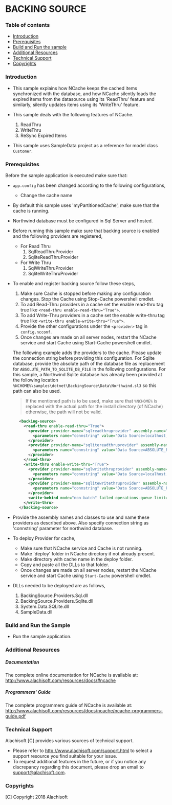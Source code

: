 # BACKING SOURCE

### Table of contents

* [Introduction](#introduction)
* [Prerequisites](#prerequisites)
* [Build and Run the sample](#build-and-run-the-sample)
* [Additional Resources](#additional-resources)
* [Technical Support](#technical-support)
* [Copyrights](#copyrights)

### Introduction

- This sample explains how NCache keeps the cached items synchronized with the database, and how NCache silently loads the expired items from the datasource using its 'ReadThru' feature and similarly, silently updates items using its 'WriteThru' feature.

- This sample deals with the following features of NCache.
	1) ReadThru
	2) WriteThru
	3) ReSync Expired Items

- This sample uses SampleData project as a reference for model class `Customer`.

### Prerequisites

Before the sample application is executed make sure that:

- `app.config` has been changed according to the following configurations, 
	- Change the cache name

- By default this sample uses 'myPartitionedCache', make sure that the cache is running.

- Northwind database must be configured in Sql Server and hosted.

- Before running this sample make sure that backing source is enabled and the following providers are registered,
	- For Read Thru
		1) SqlReadThruProvider
		2) SqliteReadThruProvider
	- For Write Thru
		1) SqlWriteThruProvider
		2) SqliteWriteThruProvider		

- To enable and register backing source follow these steps,
	1) Make sure Cache is stopped before making any configuration changes. Stop the Cache using Stop-Cache powershell cmdlet.
	2) To add Read-Thru providers in a cache set the enable read-thru tag true like `<read-thru enable-read-thru="True">`.
	3) To add Write-Thru providers in a cache set the enable write-thru tag true like `<write-thru enable-write-thru="True">`.
	4) Provide the other configurations under the `<provider>` tag in `config.ncconf`.
    5) Once changes are made on all server nodes, restart the NCache service and start Cache using Start-Cache powershell cmdlet.

	The following example adds the providers to the cache. Please update the connection string before providing this configuration. For Sqlite database, provide the absolute path of the database file as replacement for `ABSOLUTE_PATH_TO_SQLITE_DB_FILE` in the following configurations. For this sample, a Northwind Sqlite database has already been provided at the following location `%NCHOME%\samples\dotnet\BackingSource\Data\Northwind.sl3` so this path can also be used.
    > If the mentioned path is to be used, make sure that `%NCHOME%` is replaced with the actual path for the install directory (of NCache) otherwise, the path will not be valid.

```xml
      <backing-source>
        <read-thru enable-read-thru="True">
          <provider provider-name="sqlreadthruprovider" assembly-name="BackingSource.Providers.Sql, Version=1.0.0.0, Culture=neutral, PublicKeyToken=null" class-name="Alachisoft.NCache.Samples.Providers.SqlReadThruProvider" full-name="BackingSource.Providers.Sql.dll" default-provider="True">
            <parameters name="connstring" value="Data Source=localhost;Database=northwind;User Id=admin;password=xxxxxxxx;"/>
          </provider>
          <provider provider-name="sqlitereadthruprovider" assembly-name="BackingSource.Providers.Sqlite, Version=1.0.0.0, Culture=neutral, PublicKeyToken=null" class-name="Alachisoft.NCache.Samples.Providers.SqliteReadThruProvider" full-name="BackingSource.Providers.Sqlite.dll" default-provider="False">
            <parameters name="connstring" value="Data Source=ABSOLUTE_PATH_TO_SQLITE_DB_FILE;FailIfMissing=True;"/>
          </provider>
        </read-thru>
        <write-thru enable-write-thru="True">
          <provider provider-name="sqlwritethruprovider" assembly-name="BackingSource.Providers.Sql, Version=1.0.0.0, Culture=neutral, PublicKeyToken=null" class-name="Alachisoft.NCache.Samples.Providers.SqlWriteThruProvider" full-name="BackingSource.Providers.Sql.dll" default-provider="True">
            <parameters name="connstring" value="Data Source=localhost;Database=northwind;User Id=admin;password=xxxxxxxx;"/>
          </provider>
          <provider provider-name="sqlitewritethruprovider" assembly-name="BackingSource.Providers.Sqlite, Version=1.0.0.0, Culture=neutral, PublicKeyToken=null" class-name="Alachisoft.NCache.Samples.Providers.SqliteWriteThruProvider" full-name="BackingSource.Providers.Sqlite.dll" default-provider="False">
            <parameters name="connstring" value="Data Source=ABSOLUTE_PATH_TO_SQLITE_DB_FILE;FailIfMissing=True;"/>
          </provider>
          <write-behind mode="non-batch" failed-operations-queue-limit="5000" failed-operations-eviction-ratio="5%" throttling-rate-per-sec="500"/>
        </write-thru>
      </backing-source>
```

- Provide the assembly names and classes to use and name these providers as described above. Also specify connection string as 'connstring' parameter for northwind database.

- To deploy Provider for cache,
	- Make sure that NCache service and Cache is not running.	
	- Make 'deploy' folder in NCache directory if not already present.
	- Make directory with cache name in the deploy folder.
	- Copy and paste all the DLLs to that folder.
	- Once changes are made on all server nodes, restart the NCache service and start Cache using `Start-Cache` powershell cmdlet.

- DLLs needed to be deployed are as follows,
	1) BackingSource.Providers.Sql.dll
    2) BackingSource.Providers.Sqlite.dll
    3) System.Data.SQLite.dll
    4) SampleData.dll

### Build and Run the Sample
    
- Run the sample application.

### Additional Resources

##### Documentation
The complete online documentation for NCache is available at:
http://www.alachisoft.com/resources/docs/#ncache

##### Programmers' Guide
The complete programmers guide of NCache is available at:
http://www.alachisoft.com/resources/docs/ncache/ncache-programmers-guide.pdf

### Technical Support

Alachisoft [C] provides various sources of technical support. 

- Please refer to http://www.alachisoft.com/support.html to select a support resource you find suitable for your issue.
- To request additional features in the future, or if you notice any discrepancy regarding this document, please drop an email to [support@alachisoft.com](mailto:support@alachisoft.com).

### Copyrights

[C] Copyright 2018 Alachisoft 
